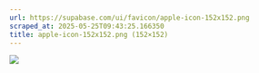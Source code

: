 ```yaml
---
url: https://supabase.com/ui/favicon/apple-icon-152x152.png
scraped_at: 2025-05-25T09:43:25.166350
title: apple-icon-152x152.png (152×152)
---
```


![](https://supabase.com/ui/favicon/apple-icon-152x152.png)

